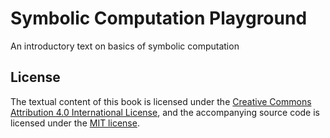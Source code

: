 # Symbolic Computation Playground 

An introductory text on basics of symbolic computation


## License
The textual content of this book is licensed under the [Creative Commons Attribution 4.0 International License](https://creativecommons.org/licenses/by/4.0/), and the accompanying source code is licensed under the [MIT license](http://opensource.org/licenses/mit-license.php).

